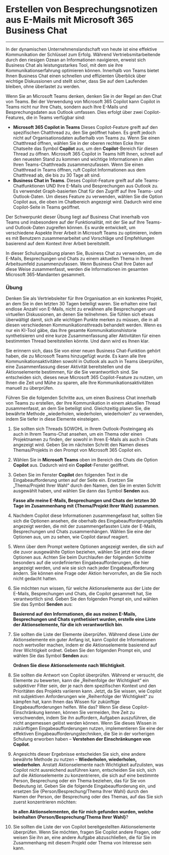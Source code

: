 
# Erstellen von Besprechungsnotizen aus E-Mails mit Microsoft 365 Business Chat
---
In der dynamischen Unternehmenslandschaft von heute ist eine effektive Kommunikation der Schlüssel zum Erfolg. Während Vertriebsmitarbeitende durch den riesigen Ozean an Informationen navigieren, erweist sich Business Chat als leistungsstarkes Tool, mit dem sie ihre Kommunikationserfahrung optimieren können. Innerhalb von Teams bietet Ihnen Business Chat einen schnellen und effizienten Überblick über wichtige Diskussionen und stellt sicher, dass Sie auf dem Laufenden bleiben, ohne überlastet zu werden.

Wenn Sie an Microsoft Teams denken, denken Sie in der Regel an den Chat von Teams. Bei der Verwendung von Microsoft 365 Copilot kann Copilot in Teams nicht nur Ihre Chats, sondern auch Ihre E-Mails und Besprechungsdaten aus Outlook umfassen. Dies erfolgt über zwei Copilot-Features, die in Teams verfügbar sind:

 -  **Microsoft 365 Copilot in Teams** Dieses Copilot-Feature greift auf den spezifischen Chatthread zu, den Sie geöffnet haben. Es greift jedoch nicht auf Organisationsdaten außerhalb von Teams zu. Wenn Sie einen Chatthread öffnen, wählen Sie in der oberen rechten Ecke Ihrer Chatseite das Symbol **Copilot** aus, um den **Copilot**-Bereich für diesen Thread zu öffnen. Microsoft 365 Copilot in Teams hilft Ihnen, schnell auf den neuesten Stand zu kommen und wichtige Informationen in allen Ihren Teams-Chatthreads zusammenzufassen. Wenn Sie einen Chatthread in Teams öffnen, ruft Copilot Informationen aus dem Chatthread ab, die bis zu 30 Tage alt sind.
 -  **Business Chat in Teams**. Dieses Copilot-Feature greift auf alle Teams-Chatfunktionen UND Ihre E-Mails und Besprechungen aus Outlook zu. Es verwendet Graph-basierten Chat für den Zugriff auf Ihre Teams- und Outlook-Daten. Um dieses Feature zu verwenden, wählen Sie die Option Copilot aus, die oben im Chatbereich angezeigt wird. Dadurch wird eine Copilot-Seite in Teams geöffnet.

Der Schwerpunkt dieser Übung liegt auf Business Chat innerhalb von Teams und insbesondere auf der Funktionalität, mit der Sie auf Ihre Teams- und Outlook-Daten zugreifen können. Es wurde entwickelt, um verschiedene Aspekte Ihrer Arbeit in Microsoft Teams zu optimieren, indem es mit Benutzern zusammenarbeitet und Vorschläge und Empfehlungen basierend auf dem Kontext ihrer Arbeit bereitstellt.

In dieser Schulungsübung planen Sie, Business Chat zu verwenden, um die E-Mails, Besprechungen und Chats zu einem aktuellen Thema in Ihrem Arbeitsumfeld zusammenzufassen. Wenn Business Chat Ihre Daten auf diese Weise zusammenfasst, werden die Informationen im gesamten Microsoft 365-Mandanten gesammelt.

### Übung

Denken Sie als Vertriebsleiter für Ihre Organisation an ein konkretes Projekt, an dem Sie in den letzten 30 Tagen beteiligt waren. Sie erhalten eine fast endlose Anzahl von E-Mails, nicht zu erwähnen alle Besprechungen und virtuellen Diskussionen, an denen Sie teilnehmen. Sie fühlen sich etwas überwältigt damit, sich alle wichtigen Punkte merken zu müssen, die in all diesen verschiedenen Kommunikationsthreads behandelt werden. Wenn es nur ein KI-Tool gäbe, das Ihre gesamte Kommunikationshistorie synthetisieren und eine kurze Zusammenfassung aller Aktivitäten für einen bestimmten Thread bereitstellen könnte. Und dann wird es Ihnen klar.

Sie erinnern sich, dass Sie von einer neuen Business Chat-Funktion gehört haben, die zu Microsoft Teams hinzugefügt wurde. Es kann alle Ihre Kommunikationsaktivitäten sowohl in Outlook als auch in Teams überprüfen, eine Zusammenfassung dieser Aktivität bereitstellen und die Aktionselemente bestimmen, für die Sie verantwortlich sind. Sie entscheiden sich, dieses neue Microsoft 365 Copilot-Feature zu nutzen, um Ihnen die Zeit und Mühe zu sparen, alle Ihre Kommunikationsaktivitäten manuell zu überprüfen.

Führen Sie die folgenden Schritte aus, um einen Business Chat innerhalb von Teams zu erstellen, der Ihre Kommunikation in einem aktuellen Thread zusammenfasst, an dem Sie beteiligt sind. Gleichzeitig planen Sie, die bewährte Methode „wiederholen, wiederholen, wiederholen“ zu verwenden, indem Sie tiefer in diese Elemente einsteigen.

1.  Sie sollten sich Threads SOWOHL in Ihrem Outlook-Posteingang als auch in Ihrem Teams-Chat ansehen, um ein Thema oder einen Projektnamen zu finden, der sowohl in Ihren E-Mails als auch in Chats angezeigt wird. Geben Sie im nächsten Schritt den Namen dieses Themas/Projekts in den Prompt von Microsoft 365 Copilot ein.
2.  Wählen Sie in **Microsoft Teams** oben im Bereich des Chats die Option **Copilot** aus. Dadurch wird ein **Copilot**-Fenster geöffnet.
3.  Geben Sie im Fenster **Copilot** den folgenden Text in die Eingabeaufforderung unten auf der Seite ein. Ersetzen Sie „Thema/Projekt Ihrer Wahl“ durch den Namen, den Sie im ersten Schritt ausgewählt haben, und wählen Sie dann das Symbol **Senden** aus.
    
    **Fasse alle meine E-Mails, Besprechungen und Chats der letzten 30 Tage im Zusammenhang mit \{Thema/Projekt Ihrer Wahl\} zusammen**.
4.  Nachdem Copilot diese Informationen zusammengefasst hat, sollten Sie sich die Optionen ansehen, die oberhalb des Eingabeaufforderungsfelds angezeigt werden, die mit der zusammengefassten Liste der E-Mails, Besprechungen und Chats zusammenhängen. Wählen Sie eine der Optionen aus, um zu sehen, wie Copilot darauf reagiert.
5.  Wenn über dem Prompt weitere Optionen angezeigt werden, die sich auf die zuvor ausgewählte Option beziehen, wählen Sie jetzt eine dieser Optionen aus. Achten Sie beim Durchlaufen der folgenden Schritte besonders auf die vordefinierten Eingabeaufforderungen, die hier angezeigt werden, und wie sie sich nach jeder Eingabeaufforderung ändern. Sie können eine Frage oder Aktion hervorrufen, an die Sie noch nicht gedacht hatten.
6.  Sie möchten nun wissen, für welche Aktionselemente aus der Liste der E-Mails, Besprechungen und Chats, die Copilot gesammelt hat, Sie verantwortlich sind. Geben Sie den folgenden Prompt ein, und wählen Sie das Symbol **Senden** aus:
    
    **Basierend auf den Informationen, die aus meinen E-Mails, Besprechungen und Chats synthetisiert wurden, erstelle eine Liste der Aktionselemente, für die ich verantwortlich bin**.
7.  Sie sollten die Liste der Elemente überprüfen. Während diese Liste der Aktionselemente ein guter Anfang ist, kann Copilot die Informationen noch wertvoller machen, indem er die Aktionselemente basierend auf ihrer Wichtigkeit ordnet. Geben Sie den folgenden Prompt ein, und wählen Sie das Symbol **Senden** aus:
    
    **Ordnen Sie diese Aktionselemente nach Wichtigkeit**.
8.  Sie sollten die Antwort von Copilot überprüfen. Während er versucht, die Elemente zu bewerten, kann die „Reihenfolge der Wichtigkeit“ ein subjektiver Filter sein, der je nach dem spezifischen Kontext und den Prioritäten des Projekts variieren kann. Jetzt, da Sie wissen, wie Copilot mit subjektiven Anforderungen wie „Reihenfolge der Wichtigkeit“ zu kämpfen hat, kann Ihnen das Wissen für zukünftige Eingabeaufforderungen helfen. Wie das? Wenn Sie diese Copilot-Einschränkung kennen, können Sie vermeiden, Ihre Zeit zu verschwenden, indem Sie ihn auffordern, Aufgaben auszuführen, die nicht angemessen gelöst werden können. Wenn Sie dieses Wissen in zukünftigen Eingabeaufforderungen nutzen, implementieren Sie eine der effektiven Eingabeaufforderungstechniken, die Sie in der vorherigen Schulung erworben haben – **Verstehen der Einschränkungen von Copilot**.
9.  Angesichts dieser Ergebnisse entscheiden Sie sich, eine andere bewährte Methode zu nutzen – **Wiederholen, wiederholen, wiederholen**. Anstatt Aktionselemente nach Wichtigkeit aufzulisten, was Copilot nicht ausreichend ausführen kann, entscheiden Sie sich, sich auf die Aktionselemente zu konzentrieren, die sich auf eine bestimmte Person, Besprechung oder ein Thema beziehen, das für Sie von Bedeutung ist. Geben Sie die folgende Eingabeaufforderung ein, und ersetzen Sie \{Person/Besprechung/Thema Ihrer Wahl\} durch den Namen der Person, der Besprechung oder des Themas, auf das Sie sich zuerst konzentrieren möchten:
    
    **In allen Aktionselementen, die für mich gefunden wurden, welche beinhalten \{Person/Besprechung/Thema Ihrer Wahl\}**?
10. Sie sollten die Liste der von Copilot bereitgestellten Aktionselemente überprüfen. Wenn Sie möchten, fragen Sie Copilot andere Fragen, oder weisen Sie ihn an, eine andere Aufgabe abzuschließen, die für Sie im Zusammenhang mit diesem Projekt oder Thema von Interesse sein kann.
